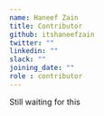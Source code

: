 ```yaml
---
name: Haneef Zain
title: Contributor
github: itshaneefzain
twitter: ""
linkedin: ""
slack: ""
joining_date: ""
role : contributor
---
```


Still waiting for this
